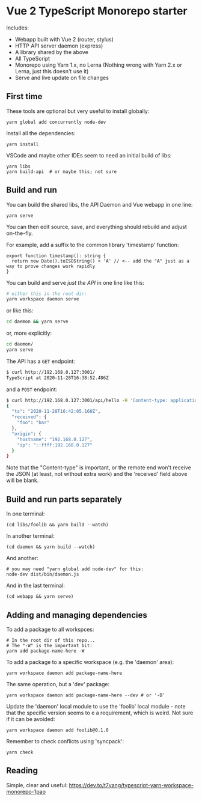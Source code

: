 # Vue 2 TypeScript Monorepo starter

Includes:
- Webapp built with Vue 2 (router, stylus)
- HTTP API server daemon (express)
- A library shared by the above
- All TypeScript
- Monorepo using Yarn 1.x, no Lerna
  (Nothing wrong with Yarn 2.x or Lerna, just this doesn't use it)
- Serve and live update on file changes

## First time

These tools are optional but very useful to install globally:

    yarn global add concurrently node-dev

Install all the dependencies:

    yarn install

VSCode and maybe other IDEs seem to need an initial build of libs:

    yarn libs
    yarn build-api  # or maybe this; not sure

## Build and run

You can build the shared libs, the API Daemon and Vue webapp in one line:

```
yarn serve
```

You can then edit source, save, and everything should rebuild and adjust on-the-fly.

For example, add a suffix to the common library 'timestamp' function:

```
export function timestamp(): string {
  return new Date().toISOString() + 'A' // <-- add the "A" just as a way to prove changes work rapidly
}
```

You can build and serve _just the API_ in one line like this:

```bash
# either this in the root dir:
yarn workspace daemon serve
```

or like this:

```bash
cd daemon && yarn serve
```

or, more explicitly:

```bash
cd daemon/
yarn serve
```

The API has a `GET` endpoint:

```bash
$ curl http://192.168.0.127:3001/
TypeScript at 2020-11-28T16:38:52.486Z
```

and a `POST` endpoint:

```bash
$ curl http://192.168.0.127:3001/api/hello -H 'Content-type: application/json' -d '{"foo":"bar"}'
{
  "ts": "2020-11-28T16:42:05.160Z",
  "received": {
    "foo": "bar"
  },
  "origin": {
    "hostname": "192.168.0.127",
    "ip": "::ffff:192.168.0.127"
  }
}
```

Note that the "Content-type" is important, or the remote end won't receive the JSON (at least,
not without extra work) and the 'received' field above will be blank.

## Build and run parts separately

In one terminal:

    (cd libs/foolib && yarn build --watch)

In another terminal:

    (cd daemon && yarn build --watch)

And another:

    # you may need "yarn global add node-dev" for this:
    node-dev dist/bin/daemon.js

And in the last terminal:

    (cd webapp && yarn serve)

## Adding and managing dependencies

To add a package to all workspces:

    # In the root dir of this repo...
    # The "-W" is the important bit:
    yarn add package-name-here -W

To add a package to a specific workspace (e.g. the 'daemon' area):

    yarn workspace daemon add package-name-here

The same operation, but a 'dev' package:

    yarn workspace daemon add package-name-here --dev # or '-D'

Update the 'daemon' local module to use the 'foolib' local module - note that
the specific version seems to e a requirement, which is weird. Not sure if it
can be avoided:

    yarn workspace daemon add foolib@0.1.0

Remember to check conflicts using 'syncpack':

    yarn check

## Reading

Simple, clear and useful:
https://dev.to/t7yang/typescript-yarn-workspace-monorepo-1pao

